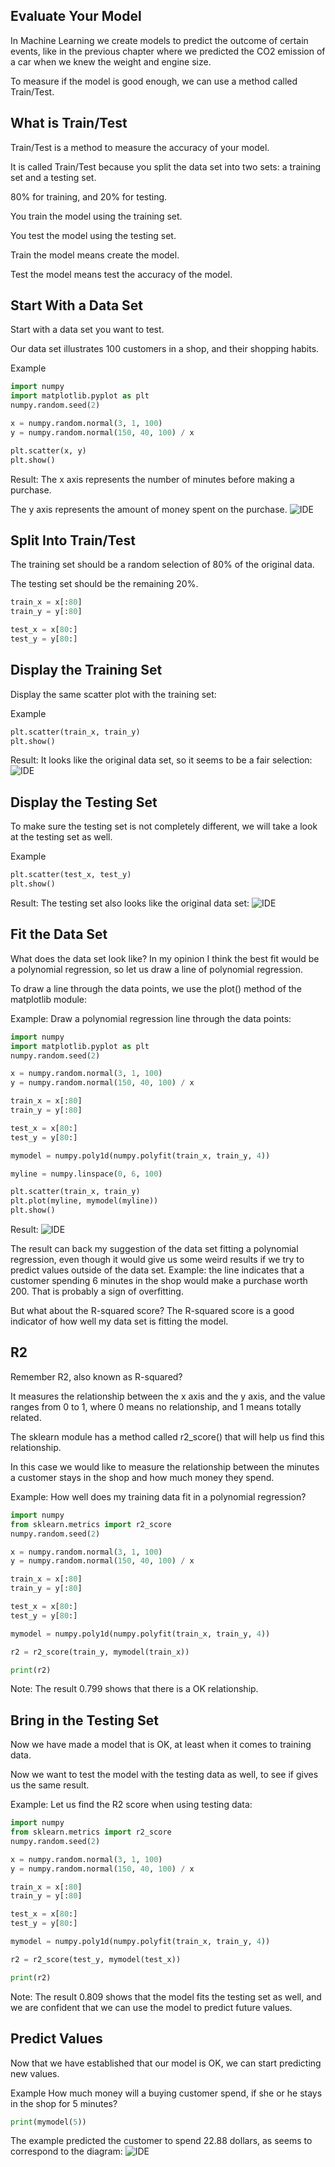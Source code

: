 
## Evaluate Your Model
In Machine Learning we create models to predict the outcome of certain events, like in the previous chapter where we predicted the CO2 emission of a car when we knew the weight and engine size.

To measure if the model is good enough, we can use a method called Train/Test.

## What is Train/Test
Train/Test is a method to measure the accuracy of your model.

It is called Train/Test because you split the data set into two sets: a training set and a testing set.

80% for training, and 20% for testing.

You train the model using the training set.

You test the model using the testing set.

Train the model means create the model.

Test the model means test the accuracy of the model.

## Start With a Data Set
Start with a data set you want to test.

Our data set illustrates 100 customers in a shop, and their shopping habits.

Example
```python
import numpy
import matplotlib.pyplot as plt
numpy.random.seed(2)

x = numpy.random.normal(3, 1, 100)
y = numpy.random.normal(150, 40, 100) / x

plt.scatter(x, y)
plt.show()
```

Result:
The x axis represents the number of minutes before making a purchase.

The y axis represents the amount of money spent on the purchase.
![IDE](images/img_traintest1.png)


## Split Into Train/Test
The training set should be a random selection of 80% of the original data.

The testing set should be the remaining 20%.
```python
train_x = x[:80]
train_y = y[:80]

test_x = x[80:]
test_y = y[80:]
```

## Display the Training Set
Display the same scatter plot with the training set:

Example
```python
plt.scatter(train_x, train_y)
plt.show()
```

Result:
It looks like the original data set, so it seems to be a fair selection:
![IDE](images/img_traintest2.png)


## Display the Testing Set
To make sure the testing set is not completely different, we will take a look at the testing set as well.

Example
```python
plt.scatter(test_x, test_y)
plt.show()
```

Result:
The testing set also looks like the original data set:
![IDE](images/img_traintest3.png)


## Fit the Data Set
What does the data set look like? In my opinion I think the best fit would be a polynomial regression, so let us draw a line of polynomial regression.

To draw a line through the data points, we use the plot() method of the matplotlib module:

Example:
Draw a polynomial regression line through the data points:

```python
import numpy
import matplotlib.pyplot as plt
numpy.random.seed(2)

x = numpy.random.normal(3, 1, 100)
y = numpy.random.normal(150, 40, 100) / x

train_x = x[:80]
train_y = y[:80]

test_x = x[80:]
test_y = y[80:]

mymodel = numpy.poly1d(numpy.polyfit(train_x, train_y, 4))

myline = numpy.linspace(0, 6, 100)

plt.scatter(train_x, train_y)
plt.plot(myline, mymodel(myline))
plt.show()
```

Result:
![IDE](images/img_traintest3_2.png)


The result can back my suggestion of the data set fitting a polynomial regression, even though it would give us some weird results if we try to predict values outside of the data set. Example: the line indicates that a customer spending 6 minutes in the shop would make a purchase worth 200. That is probably a sign of overfitting.

But what about the R-squared score? The R-squared score is a good indicator of how well my data set is fitting the model.

## R2
Remember R2, also known as R-squared?

It measures the relationship between the x axis and the y axis, and the value ranges from 0 to 1, where 0 means no relationship, and 1 means totally related.

The sklearn module has a method called r2_score() that will help us find this relationship.

In this case we would like to measure the relationship between the minutes a customer stays in the shop and how much money they spend.

Example:
How well does my training data fit in a polynomial regression?

```python
import numpy
from sklearn.metrics import r2_score
numpy.random.seed(2)

x = numpy.random.normal(3, 1, 100)
y = numpy.random.normal(150, 40, 100) / x

train_x = x[:80]
train_y = y[:80]

test_x = x[80:]
test_y = y[80:]

mymodel = numpy.poly1d(numpy.polyfit(train_x, train_y, 4))

r2 = r2_score(train_y, mymodel(train_x))

print(r2)
```

Note: The result 0.799 shows that there is a OK relationship.


## Bring in the Testing Set
Now we have made a model that is OK, at least when it comes to training data.

Now we want to test the model with the testing data as well, to see if gives us the same result.

Example:
Let us find the R2 score when using testing data:

```python
import numpy
from sklearn.metrics import r2_score
numpy.random.seed(2)

x = numpy.random.normal(3, 1, 100)
y = numpy.random.normal(150, 40, 100) / x

train_x = x[:80]
train_y = y[:80]

test_x = x[80:]
test_y = y[80:]

mymodel = numpy.poly1d(numpy.polyfit(train_x, train_y, 4))

r2 = r2_score(test_y, mymodel(test_x))

print(r2)
```

Note: The result 0.809 shows that the model fits the testing set as well, and we are confident that we can use the model to predict future values.


## Predict Values
Now that we have established that our model is OK, we can start predicting new values.

Example
How much money will a buying customer spend, if she or he stays in the shop for 5 minutes?
```python
print(mymodel(5))
```

The example predicted the customer to spend 22.88 dollars, as seems to correspond to the diagram:
![IDE](images/img_traintest_predict.png)


<br><br>